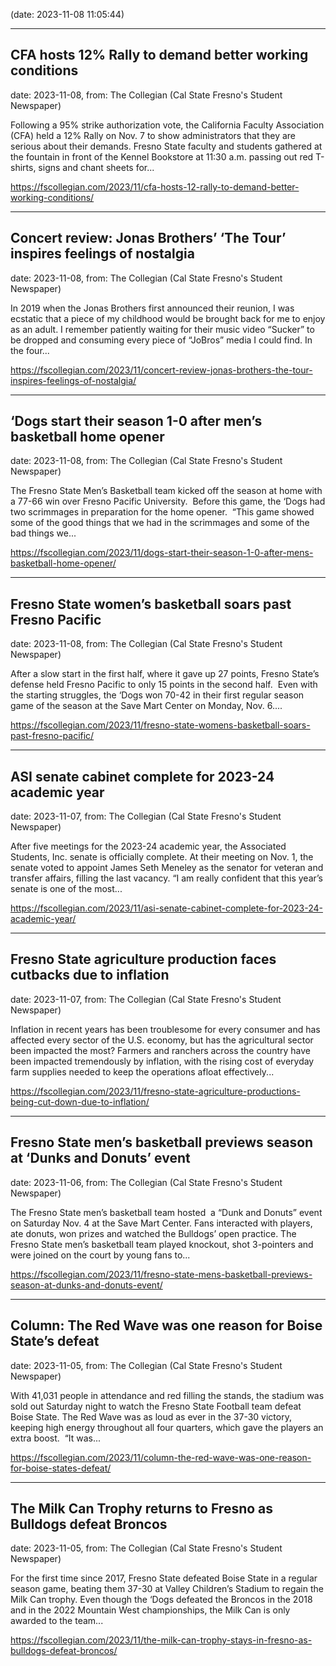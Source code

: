 
(date: 2023-11-08 11:05:44)

---

## CFA hosts 12% Rally to demand better working conditions

date: 2023-11-08, from: The Collegian (Cal State Fresno's Student Newspaper)

Following a 95% strike authorization vote, the California Faculty Association (CFA) held a 12% Rally on Nov. 7 to show administrators that they are serious about their demands. Fresno State faculty and students gathered at the fountain in front of the Kennel Bookstore at 11:30 a.m. passing out red T-shirts, signs and chant sheets for... 

<https://fscollegian.com/2023/11/cfa-hosts-12-rally-to-demand-better-working-conditions/>

---

## Concert review: Jonas Brothers’ ‘The Tour’ inspires feelings of nostalgia

date: 2023-11-08, from: The Collegian (Cal State Fresno's Student Newspaper)

In 2019 when the Jonas Brothers first announced their reunion, I was ecstatic that a piece of my childhood would be brought back for me to enjoy as an adult. I remember patiently waiting for their music video “Sucker” to be dropped and consuming every piece of “JoBros” media I could find. In the four... 

<https://fscollegian.com/2023/11/concert-review-jonas-brothers-the-tour-inspires-feelings-of-nostalgia/>

---

## ‘Dogs start their season 1-0 after men’s basketball home opener

date: 2023-11-08, from: The Collegian (Cal State Fresno's Student Newspaper)

The Fresno State Men&#8217;s Basketball team kicked off the season at home with a 77-66 win over Fresno Pacific University.  Before this game, the ‘Dogs had two scrimmages in preparation for the home opener.  “This game showed some of the good things that we had in the scrimmages and some of the bad things we... 

<https://fscollegian.com/2023/11/dogs-start-their-season-1-0-after-mens-basketball-home-opener/>

---

## Fresno State women’s basketball soars past Fresno Pacific

date: 2023-11-08, from: The Collegian (Cal State Fresno's Student Newspaper)

After a slow start in the first half, where it gave up 27 points, Fresno State’s defense held Fresno Pacific to only 15 points in the second half.  Even with the starting struggles, the ‘Dogs won 70-42 in their first regular season game of the season at the Save Mart Center on Monday, Nov. 6.... 

<https://fscollegian.com/2023/11/fresno-state-womens-basketball-soars-past-fresno-pacific/>

---

## ASI senate cabinet complete for 2023-24 academic year

date: 2023-11-07, from: The Collegian (Cal State Fresno's Student Newspaper)

After five meetings for the 2023-24 academic year, the Associated Students, Inc. senate is officially complete. At their meeting on Nov. 1, the senate voted to appoint James Seth Meneley as the senator for veteran and transfer affairs, filling the last vacancy. “I am really confident that this year’s senate is one of the most... 

<https://fscollegian.com/2023/11/asi-senate-cabinet-complete-for-2023-24-academic-year/>

---

## Fresno State agriculture production faces cutbacks due to inflation

date: 2023-11-07, from: The Collegian (Cal State Fresno's Student Newspaper)

Inflation in recent years has been troublesome for every consumer and has affected every sector of the U.S. economy, but has the agricultural sector been impacted the most? Farmers and ranchers across the country have been impacted tremendously by inflation, with the rising cost of everyday farm supplies needed to keep the operations afloat effectively... 

<https://fscollegian.com/2023/11/fresno-state-agriculture-productions-being-cut-down-due-to-inflation/>

---

## Fresno State men’s basketball previews season at ‘Dunks and Donuts’ event

date: 2023-11-06, from: The Collegian (Cal State Fresno's Student Newspaper)

The Fresno State men’s basketball team hosted  a “Dunk and Donuts” event on Saturday Nov. 4 at the Save Mart Center. Fans interacted with players, ate donuts, won prizes and watched the Bulldogs’ open practice. The Fresno State men’s basketball team played knockout, shot 3-pointers and were joined on the court by young fans to... 

<https://fscollegian.com/2023/11/fresno-state-mens-basketball-previews-season-at-dunks-and-donuts-event/>

---

## Column: The Red Wave was one reason for Boise State’s defeat

date: 2023-11-05, from: The Collegian (Cal State Fresno's Student Newspaper)

With 41,031 people in attendance and red filling the stands, the stadium was sold out Saturday night to watch the Fresno State Football team defeat Boise State. The Red Wave was as loud as ever in the 37-30 victory, keeping high energy throughout all four quarters, which gave the players an extra boost.  “It was... 

<https://fscollegian.com/2023/11/column-the-red-wave-was-one-reason-for-boise-states-defeat/>

---

## The Milk Can Trophy returns to Fresno as Bulldogs defeat Broncos

date: 2023-11-05, from: The Collegian (Cal State Fresno's Student Newspaper)

For the first time since 2017, Fresno State defeated Boise State in a regular season game, beating them 37-30 at Valley Children’s Stadium to regain the Milk Can trophy. Even though the ‘Dogs defeated the Broncos in the 2018 and in the 2022 Mountain West championships, the Milk Can is only awarded to the team... 

<https://fscollegian.com/2023/11/the-milk-can-trophy-stays-in-fresno-as-bulldogs-defeat-broncos/>

